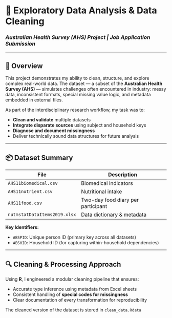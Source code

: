 # 🧹 Exploratory Data Analysis & Data Cleaning  
### *Australian Health Survey (AHS) Project | Job Application Submission*

---

## 🚀 Overview

This project demonstrates my ability to clean, structure, and explore complex real-world data. The dataset — a subset of the **Australian Health Survey (AHS)** — simulates challenges often encountered in industry: messy data, inconsistent formats, special missing value logic, and metadata embedded in external files.

As part of the interdisciplinary research workflow, my task was to:
- **Clean and validate** multiple datasets
- **Integrate disparate sources** using subject and household keys
- **Diagnose and document missingness**
- Deliver technically sound data structures for future analysis

---

## 📦 Dataset Summary

| File                    | Description                            |
|-------------------------|----------------------------------------|
| `AHS11biomedical.csv`   | Biomedical indicators                  |
| `AHS11nutrient.csv`     | Nutritional intake                     |
| `AHS11food.csv`         | Two-day food diary per participant     |
| `nutmstatDataItems2019.xlsx` | Data dictionary & metadata        |

**Key Identifiers:**
- `ABSPID`: Unique person ID (primary key across all datasets)
- `ABSHID`: Household ID (for capturing within-household dependencies)

---

## 🔍 Cleaning & Processing Approach

Using **R**, I engineered a modular cleaning pipeline that ensures:
- Accurate type inference using metadata from Excel sheets
- Consistent handling of **special codes for missingness**
- Clear documentation of every transformation for reproducibility

The cleaned version of the dataset is stored in `clean_data.Rdata`
